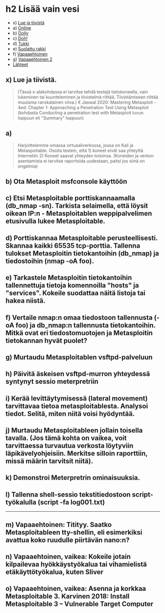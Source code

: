 # h2 Lisää vain vesi

- x) [Lue ja tiivistä](#x-lue-ja-tiivistä)
- a) [Online](#a-online)
- b) [Dolly](b-#dolly)
- c) [Doh!](#c-doh)
- d) [Tukki](#d-tukki)
- e) [Suolattu rakki](#e-suolattu-rakki)
- f) [Vapaaehtoinen](#f-vapaaehtoinen)
- g) [Vapaaehtoinen 2](#g-vapaaehtoinen-2)
- [Lähteet](#lähteet)



 ## x) Lue ja tiivistä.
  > (Tässä x-alakohdassa ei tarvitse tehdä testejä tietokoneella, vain lukeminen tai kuunteleminen ja tiivistelmä riittää. Tiivistämiseen riittää muutama ranskalainen viiva.)
        € Jaswal 2020: Mastering Metasploit - 4ed: Chapter 1: Approaching a Penetration Test Using Metasploit (kohdasta Conducting a penetration test with Metasploit luvun loppuun eli "Summary" loppuun)

## a)
> Harjoittelemme omassa virtuaaliverkossa, jossa on Kali ja Metaspoitable. Osoita testein, että 1) koneet eivät saa yhteyttä Internetiin 2) Koneet saavat yhteyden toisiinsa. (Koneiden ja verkon asentamista ei tarvitse raportoida uudestaan, paitsi jos siinä on ongelmia)

## b) Ota Metasploit msfconsole käyttöön

## c) Etsi Metasploitable porttiskannaamalla (db_nmap -sn). Tarkista selaimella, että löysit oikean IP:n - Metasploitablen weppipalvelimen etusivulla lukee Metasploitable.

## d) Porttiskannaa Metasploitable perusteellisesti. Skannaa kaikki 65535 tcp-porttia. Tallenna tulokset Metasploitin tietokantoihin (db_nmap) ja tiedostoihin (nmap -oA foo).

## e) Tarkastele Metasploitin tietokantoihin tallennettuja tietoja komennoilla "hosts" ja "services". Kokeile suodattaa näitä listoja tai hakea niistä.

## f) Vertaile nmap:n omaa tiedostoon tallennusta (-oA foo) ja db_nmap:n tallennusta tietokantoihin. Mitkä ovat eri tiedostomuotojen ja Metasploitin tietokannan hyvät puolet?

## g) Murtaudu Metasploitablen vsftpd-palveluun
    
## h) Päivitä äskeisen vsftpd-murron yhteydessä syntynyt sessio meterpretriin
    
## i) Kerää levittäytymisessä (lateral movement) tarvittavaa tietoa metasploitablesta. Analysoi tiedot. Selitä, miten niitä voisi hyödyntää.
 
## j) Murtaudu Metasploitableen jollain toisella tavalla. (Jos tämä kohta on vaikea, voit tarvittaessa turvautua verkosta löytyviin läpikävelyohjeisiin. Merkitse silloin raporttiin, missä määrin tarvitsit niitä).
  
## k) Demonstroi Meterpretrin ominaisuuksia.

## l) Tallenna shell-sessio tekstitiedostoon script-työkalulla (script -fa log001.txt)

  _____
## m) Vapaaehtoinen: Titityy. Saatko Metasploitableen tty-shellin, eli esimerkiksi avattua koko ruudulle piirtävän nano:n?

## n) Vapaaehtoinen, vaikea: Kokeile jotain kilpailevaa hyökkäystyökalua tai vihamielistä etäkäyttötyökalua, kuten Sliver

## o) Vapaaehtoinen, vaikea: Asenna ja korkkaa Metasploitable 3. Karvinen 2018: Install Metasploitable 3 – Vulnerable Target Computer
